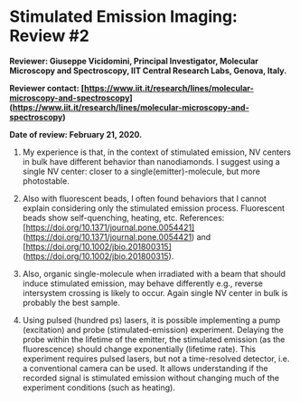 # Stimulated Emission Imaging: Review #2

**Reviewer: Giuseppe Vicidomini, Principal Investigator, Molecular Microscopy and Spectroscopy, IIT Central Research Labs, Genova, Italy.**

**Reviewer contact: [https://www.iit.it/research/lines/molecular-microscopy-and-spectroscopy] (https://www.iit.it/research/lines/molecular-microscopy-and-spectroscopy)**

**Date of review: February 21, 2020.**

1. My experience is that, in the context of stimulated emission, NV centers in bulk have different behavior than nanodiamonds. I suggest using a single NV center: closer to a single(emitter)-molecule, but more photostable.

2. Also with fluorescent beads, I often found behaviors that I cannot explain considering only the stimulated emission process. Fluorescent beads show self-quenching, heating, etc. References: [https://doi.org/10.1371/journal.pone.0054421] (https://doi.org/10.1371/journal.pone.0054421) and [https://doi.org/10.1002/jbio.201800315] (https://doi.org/10.1002/jbio.201800315).

3. Also, organic single-molecule when irradiated with a beam that should induce stimulated emission, may behave differently e.g., reverse intersystem crossing is likely to occur. Again single NV center in bulk is probably the best sample.

4. Using pulsed (hundred ps) lasers, it is possible implementing a pump (excitation) and probe (stimulated-emission) experiment. Delaying the probe within the lifetime of the emitter, the stimulated emission (as the fluorescence) should change exponentially (lifetime rate). This experiment requires pulsed lasers, but not a time-resolved detector, i.e. a conventional camera can be used. It allows understanding if the recorded signal is stimulated emission without changing much of the experiment conditions (such as heating).